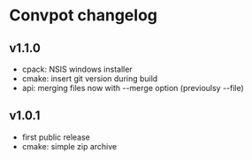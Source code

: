 # Convpot changelog

## v1.1.0
* cpack: NSIS windows installer
* cmake: insert git version during build
* api: merging files now with --merge option (previoulsy --file)

## v1.0.1
* first public release
* cmake: simple zip archive
